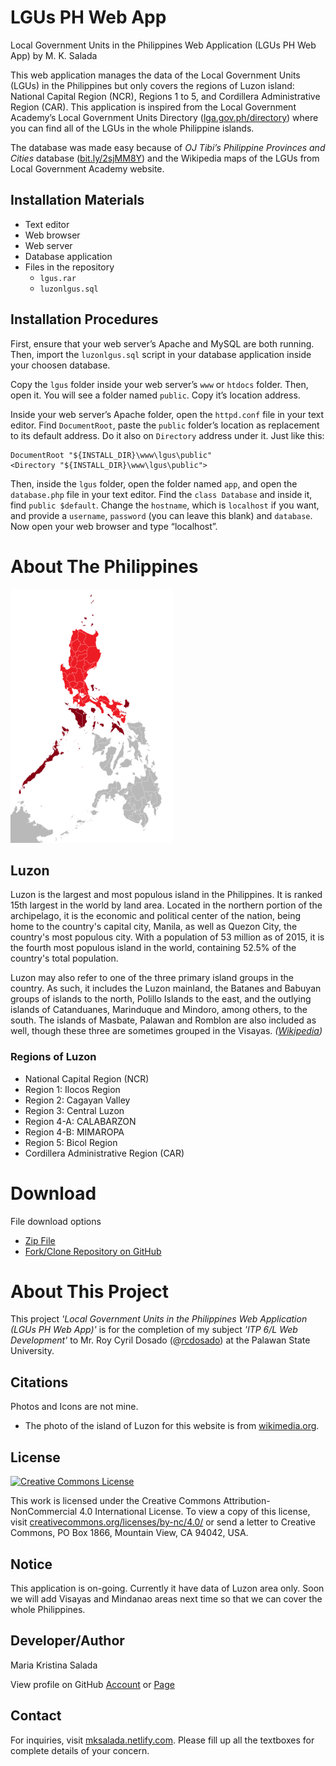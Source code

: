 # LGUs PH Web App
Local Government Units in the Philippines Web Application (LGUs PH Web App) by M. K. Salada

This web application manages the data of the Local Government Units (LGUs) in the Philippines but only covers the regions of Luzon island: National Capital Region (NCR), Regions 1 to 5, and Cordillera Administrative Region (CAR). This application is inspired from the Local Government Academy’s Local Government Units Directory ([lga.gov.ph/directory](https://lga.gov.ph/directory)) where you can find all of the LGUs in the whole Philippine islands.

The database was made easy because of _OJ Tibi’s Philippine Provinces and Cities_ database ([bit.ly/2sjMM8Y](https://bit.ly/2sjMM8Y)) and the Wikipedia maps of the LGUs from Local Government Academy website.

## Installation Materials
* Text editor
* Web browser
* Web server
* Database application
* Files in the repository
    * ```lgus.rar```
    * ```luzonlgus.sql```

## Installation Procedures
First, ensure that your web server’s Apache and MySQL are both running. Then, import the ```luzonlgus.sql``` script in your database application inside your choosen database.

Copy the ```lgus``` folder inside your web server’s ```www``` or ```htdocs``` folder. Then, open it. You will see a folder named ```public```. Copy it’s location address.

Inside your web server’s Apache folder, open the ```httpd.conf``` file in your text editor. Find ```DocumentRoot```, paste the ```public``` folder’s location as replacement to its default address. Do it also on ```Directory``` address under it. Just like this:

```
DocumentRoot "${INSTALL_DIR}\www\lgus\public"
<Directory "${INSTALL_DIR}\www\lgus\public">
```

Then, inside the ```lgus``` folder, open the folder named ```app```, and open the ```database.php``` file in your text editor. Find the ```class Database``` and inside it, find ```public $default```. Change the ```hostname```, which is ```localhost``` if you want, and provide a ```username```, ```password``` (you can leave this blank) and ```database```. Now open your web browser and type “localhost”.

# About The Philippines

![Map of the Philippines, highlighted the islands of Luzon in red](luzon.png)


## Luzon
Luzon is the largest and most populous island in the Philippines. It is ranked 15th largest in the world by land area. Located in the northern portion of the archipelago, it is the economic and political center of the nation, being home to the country's capital city, Manila, as well as Quezon City, the country's most populous city. With a population of 53 million as of 2015, it is the fourth most populous island in the world, containing 52.5% of the country's total population.

Luzon may also refer to one of the three primary island groups in the country. As such, it includes the Luzon mainland, the Batanes and Babuyan groups of islands to the north, Polillo Islands to the east, and the outlying islands of Catanduanes, Marinduque and Mindoro, among others, to the south. The islands of Masbate, Palawan and Romblon are also included as well, though these three are sometimes grouped in the Visayas. *([Wikipedia](https://en.wikipedia.org/wiki/Luzon))*

### Regions of Luzon
* National Capital Region (NCR)
* Region 1: Ilocos Region
* Region 2: Cagayan Valley
* Region 3: Central Luzon
* Region 4-A: CALABARZON
* Region 4-B: MIMAROPA
* Region 5: Bicol Region
* Cordillera Administrative Region (CAR)


# Download
File download options

<!--* [Google Drive](https://drive.google.com/drive/folders/1xSP8bj3qvd1BzclYDcEBKiMJ8lRiv2QN)-->
* [Zip File](https://github.com/mksalada/LGUs-PH-Web-App/archive/master.zip)
* [Fork/Clone Repository on GitHub](https://github.com/mksalada/LGUs-PH-Web-App/)

# About This Project
This project *'Local Government Units in the Philippines Web Application (LGUs PH Web App)'* is for the completion of my subject *'ITP 6/L Web Development'* to Mr. Roy Cyril Dosado (@[rcdosado](https://github.com/rcdosado)) at the Palawan State University.

## Citations
Photos and Icons are not mine.

* The photo of the island of Luzon for this website is from [wikimedia.org](https://upload.wikimedia.org/wikipedia/commons/thumb/f/f8/Luzon_Island_Red.png/260px-Luzon_Island_Red.png).

## License
[![Creative Commons License](https://i.creativecommons.org/l/by-nc/4.0/88x31.png)](https://creativecommons.org/licenses/by-nc/4.0/)

This work is licensed under the Creative Commons Attribution-NonCommercial 4.0 International License. To view a copy of this license, visit [creativecommons.org/licenses/by-nc/4.0/](https://creativecommons.org/licenses/by-nc/4.0/) or send a letter to Creative Commons, PO Box 1866, Mountain View, CA 94042, USA.

## Notice
This application is on-going. Currently it have data of Luzon area only. Soon we will add Visayas and Mindanao areas next time so that we can cover the whole Philippines.

## Developer/Author
Maria Kristina Salada

View profile on GitHub [Account](https://github.com/mksalada) or [Page](https://mksalada.github.io)

## Contact
For inquiries, visit [mksalada.netlify.com](https://mksalada.netlify.com). Please fill up all the textboxes for complete details of your concern.
